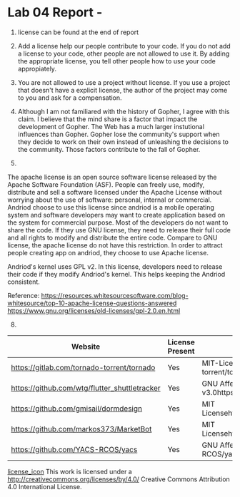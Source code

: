 # Lab 04 Report - 


1. license can be found at the end of report

3. Add a license help our people contribute to your code. If you do not add a license to your code, other people are not allowed to use it. By adding the appropriate license, you tell other people how to use your code appropiately. 

4. You are not allowed to use a project without license. If you use a project that doesn't have a explicit license, the author of the project may come to you and ask for a compensation.

5. Although I am not familiared with the history of Gopher, I agree with this claim. I believe that the mind share is a factor that impact the development of Gopher. The Web has a much larger instutional influences than Gopher. Gopher lose the community's support when they decide to work on their own instead of unleashing the decisions to the community. Those factors contribute to the fall of Gopher.

6. 
The apache license is an open source software license released by the Apache Software Foundation (ASF). People  can freely use, modify, distribute and sell a software licensed under the Apache License without worrying about the use of software: personal, internal or commercial. Andriod choose to use this license since andriod is a mobile operating system and software developers may want to create application based on the system for commercial purpose. Most of the developers do not want to share the code. If they use GNU license, they need to release their full code and all rights to modify and distribute the entire code. Compare to GNU license, the apache license do not have this restriction. In order to attract people creating app on andriod, they  choose to use Apache license.

Andriod's kernel uses GPL v2. In this license, developers need to release their code if they modify Andriod's kernel. This helps keeping the Andriod consistent. 

Reference: 
https://resources.whitesourcesoftware.com/blog-whitesource/top-10-apache-license-questions-answered
https://www.gnu.org/licenses/old-licenses/gpl-2.0.en.html


8. 
| Website                                       | License Present | License                                                                                                 |
|-----------------------------------------------|-----------------|---------------------------------------------------------------------------------------------------------|
| https://gitlab.com/tornado-torrent/tornado    | Yes             | MIT-Licensehttps://gitlab.com/tornado-torrent/tornado/-/blob/master/LICENSE                             |
| https://github.com/wtg/flutter_shuttletracker | Yes             | GNU Affero General Public License v3.0https://github.com/wtg/Flutter_ShuttleTracker/blob/master/LICENSE |
| https://github.com/gmisail/dormdesign         | Yes             | MIT Licensehttps://github.com/gmisail/dormdesign/blob/master/LICENSE                                    |
| https://github.com/markos373/MarketBot        | Yes             | MIT Licensehttps://github.com/markos373/MarketBot/blob/master/LICENSE                                   |
| https://github.com/YACS-RCOS/yacs             | Yes             | GNU Affero General Public Licensehttps://github.com/YACS-RCOS/yacs/blob/master/LICENSE.md               |



[license_icon](by.png) 
This work is licensed under a http://creativecommons.org/licenses/by/4.0/ Creative Commons Attribution 4.0 International License.

